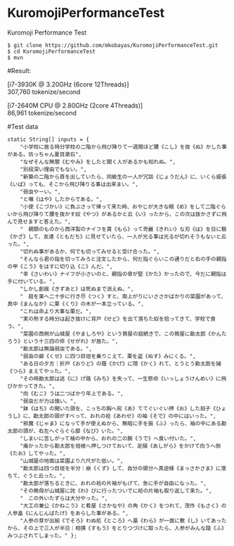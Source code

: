 KuromojiPerformanceTest
=======================

Kuromoji Performance Test

    $ git clone https://github.com/mkobayas/KuromojiPerformanceTest.git
    $ cd KuromojiPerformanceTest
    $ mvn


#Result:

[i7-3930K @ 3.20GHz (6core 12Threads)]  
307,760 tokenize/second

[i7-2640M CPU @ 2.80GHz (2core 4Threads)]  
86,961 tokenize/second

#Test data

    static String[] inputs = {  
        "小学校に居る時分学校の二階から飛び降りて一週間ほど腰《こし》を抜《ぬ》かした事がある。坊っちゃん夏目漱石",  
        "なぜそんな無闇《むやみ》をしたと聞く人があるかも知れぬ。",  
        "別段深い理由でもない。",  
        "新築の二階から首を出していたら、同級生の一人が冗談《じょうだん》に、いくら威張《いば》っても、そこから飛び降りる事は出来まい。",  
        "弱虫やーい。",  
        "と囃《はや》したからである。",  
        "小使《こづかい》に負ぶさって帰って来た時、おやじが大きな眼《め》をして二階ぐらいから飛び降りて腰を抜かす奴《やつ》があるかと云《い》ったから、この次は抜かさずに飛んで見せますと答えた。",  
        "　親類のものから西洋製のナイフを貰《もら》って奇麗《きれい》な刃《は》を日に翳《かざ》して、友達《ともだち》に見せていたら、一人が光る事は光るが切れそうもないと云った。",  
        "切れぬ事があるか、何でも切ってみせると受け合った。",  
        "そんなら君の指を切ってみろと注文したから、何だ指ぐらいこの通りだと右の手の親指の甲《こう》をはすに切り込《こ》んだ。",  
        "幸《さいわい》ナイフが小さいのと、親指の骨が堅《かた》かったので、今だに親指は手に付いている。",  
        "しかし創痕《きずあと》は死ぬまで消えぬ。",  
        "　庭を東へ二十歩に行き尽《つく》すと、南上がりにいささかばかりの菜園があって、真中《まんなか》に栗《くり》の木が一本立っている。",  
        "これは命より大事な栗だ。",  
        "実の熟する時分は起き抜けに背戸《せど》を出て落ちた奴を拾ってきて、学校で食う。",  
        "菜園の西側が山城屋《やましろや》という質屋の庭続きで、この質屋に勘太郎《かんたろう》という十三四の倅《せがれ》が居た。",  
        "勘太郎は無論弱虫である。",  
        "弱虫の癖《くせ》に四つ目垣を乗りこえて、栗を盗《ぬす》みにくる。",  
        "ある日の夕方｜折戸《おりど》の蔭《かげ》に隠《かく》れて、とうとう勘太郎を捕《つら》まえてやった。",  
        "その時勘太郎は逃《に》げ路《みち》を失って、一生懸命《いっしょうけんめい》に飛びかかってきた。",  
        "向《むこ》うは二つばかり年上である。",  
        "弱虫だが力は強い。",  
        "鉢《はち》の開いた頭を、こっちの胸へ宛《あ》ててぐいぐい押《お》した拍子《ひょうし》に、勘太郎の頭がすべって、おれの袷《あわせ》の袖《そで》の中にはいった。",  
        "邪魔《じゃま》になって手が使えぬから、無暗に手を振《ふ》ったら、袖の中にある勘太郎の頭が、右左へぐらぐら靡《なび》いた。",  
        "しまいに苦しがって袖の中から、おれの二の腕《うで》へ食い付いた。",  
        "痛かったから勘太郎を垣根へ押しつけておいて、足搦《あしがら》をかけて向うへ倒《たお》してやった。",  
        "山城屋の地面は菜園より六尺がた低い。",  
        "勘太郎は四つ目垣を半分｜崩《くず》して、自分の領分へ真逆様《まっさかさま》に落ちて、ぐうと云った。",  
        "勘太郎が落ちるときに、おれの袷の片袖がもげて、急に手が自由になった。",  
        "その晩母が山城屋に詫《わ》びに行ったついでに袷の片袖も取り返して来た。",  
        "　この外いたずらは大分やった。",  
        "大工の兼公《かねこう》と肴屋《さかなや》の角《かく》をつれて、茂作《もさく》の人参畠《にんじんばたけ》をあらした事がある。",  
        "人参の芽が出揃《でそろ》わぬ処《ところ》へ藁《わら》が一面に敷《し》いてあったから、その上で三人が半日｜相撲《すもう》をとりつづけに取ったら、人参がみんな踏《ふ》みつぶされてしまった。" };  
